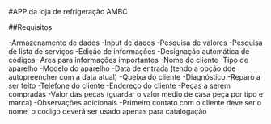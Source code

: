 #APP da loja de refrigeração AMBC



##Requisitos

-Armazenamento de dados
-Input de dados
-Pesquisa de valores 
-Pesquisa de lista de serviços
-Edição de informações
-Designação automática de códigos
-Área para informações importantes
    -Nome do cliente
    -Tipo de aparelho
    -Modelo do aparelho
    -Data de entrada (tendo a opção dde autopreencher com a data atual)
    -Queixa do cliente 
    -Diagnóstico
    -Reparo a ser feito
    -Telefone do cliente
    -Endereço do cliente
    -Peças a serem compradas 
    -Valor das peças (guardar o valor medio de casa peça por tipo e marca)
    -Observações adicionais
-Primeiro contato com o cliente deve ser o nome, o codigo deverá ser usado apenas para catalogação
    


